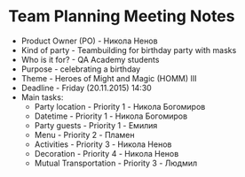 # Team Planning Meeting Notes
* Product Owner (PO) - Никола Ненов
* Kind of party - Teambuilding for birthday party with masks
* Who is it for? - QA Academy students
* Purpose - celebrating a birthday
* Theme - Heroes of Might and Magic (HOMM) III
* Deadline - Friday (20.11.2015) 14:30
* Main tasks:
	* Party location - Priority 1 - Никола Богомиров
	* Datetime - Priority 1 - Никола Богомиров
	* Party guests - Priority 1 - Емилия
	* Menu - Priority 2 - Пламен
	* Activities - Priority 3 - Никола Ненов
	* Decoration - Priority 4 - Никола Ненов
	* Mutual Transportation - Priority 3 - Людмил
